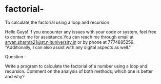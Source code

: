 # factorial-
To calculate the factorial using a loop and recursion


Hello Guys! If you encounter any issues with your code or system, feel free to contact me for assistance.You can reach me through email at aryan.sharma21@st.niituniversity.in or by phone at 7774885259. "Additionally, I can also assist with any digital aspects as well."

Question -

Write a program to calculate the factorial of a number using a loop and recursion. Comment on the analysis of both methods; which one is better and why?
